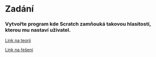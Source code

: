 # Zadání

### Vytvořte program kde Scratch zamňouká takovou hlasitostí, kterou mu nastaví uživatel.

[Link na teorii](teorie.md)

[Link na řešení](%C5%99e%C5%A1en%C3%AD.md)